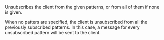 Unsubscribes the client from the given patterns, or from all of them if
none is given.

When no patters are specified, the client is unsubscribed from all
the previously subscribed patterns. In this case, a message for every
unsubscribed pattern will be sent to the client.
